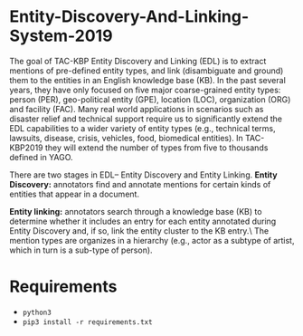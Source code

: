 # Entity-Discovery-And-Linking-System-2019
The goal of TAC-KBP Entity Discovery and Linking (EDL) is to extract mentions of pre-defined entity types, and link (disambiguate and ground) them to the entities in an English knowledge base (KB). In the past several years, they have only focused on five major coarse-grained entity types: person (PER), geo-political entity (GPE), location (LOC), organization (ORG) and facility (FAC). Many real world applications in scenarios such as disaster relief and technical support require us to significantly extend the EDL capabilities to a wider variety of entity types (e.g., technical terms, lawsuits, disease, crisis, vehicles, food, biomedical entities). In TAC-KBP2019 they will extend the number of types from five to thousands defined in YAGO. 

There are two stages in EDL– Entity Discovery and Entity Linking.
**Entity Discovery:** annotators find and annotate mentions for certain kinds of entities that appear in a document.

**Entity linking:** annotators search through a knowledge base (KB) to determine whether it includes an entry for each entity annotated during Entity Discovery and, if so, link the entity cluster to the KB entry.\\
The mention types are organizes in a hierarchy (e.g., actor as a subtype of artist, which in turn is a sub-type of person). 


# Requirements

-  `python3`
- `pip3 install -r requirements.txt`
